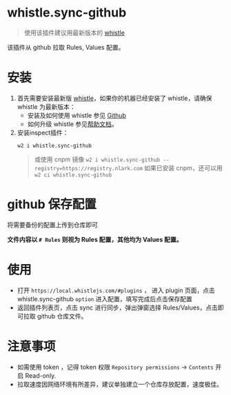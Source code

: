 # whistle.sync-github
> 使用该插件建议用最新版本的 [whistle](https://wproxy.org/whistle/update.html)

该插件从 github 拉取 Rules, Values 配置。

# 安装
1. 首先需要安装最新版 [whistle](https://github.com/avwo/whistle)，如果你的机器已经安装了 whistle，请确保 whistle 为最新版本：
    - 安装及如何使用 whistle 参见 [Github](https://github.com/avwo/whistle)
    - 如何升级 whistle 参见[帮助文档](http://wproxy.org/whistle/update.html)。
2. 安装inspect插件：
    ```
    w2 i whistle.sync-github
    ```
    > 或使用 cnpm 镜像 `w2 i whistle.sync-github --registry=https://registry.nlark.com`
    > 如果已安装 cnpm，还可以用 `w2 ci whistle.sync-github`

# github 保存配置

将需要备份的配置上传到仓库即可

**文件内容以 `# Rules` 则视为 Rules 配置，其他均为 Values 配置。**

# 使用

- 打开 `https://local.whistlejs.com/#plugins` ， 进入 plugin 页面，点击 whistle.sync-github `option` 进入配置，填写完成后点击保存配置
- 返回插件列表页，点击 sync 进行同步，弹出弹窗选择 Rules/Values，点击即可拉取 github 仓库文件。

# 注意事项

- 如需使用 token ，记得 token 权限 `Repository permissions` -> `Contents` 开启 Read-only.
- 拉取速度因网络环境有所差异，建议单独建立一个仓库存放配置，速度极佳。
